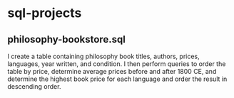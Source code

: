 # sql-projects

## philosophy-bookstore.sql

I create a table containing philosophy book titles, authors, prices, languages, year written, and condition. I then perform queries to order the table by price, determine average prices before and after 1800 CE, and determine the highest book price for each language and order the result in descending order.
